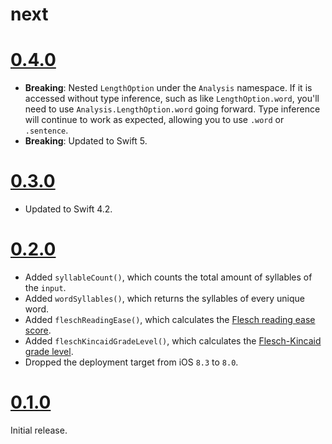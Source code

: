 # next

# [0.4.0](https://github.com/BasThomas/Analysis/releases/tag/0.4.0)

- **Breaking**: Nested `LengthOption` under the `Analysis` namespace. If it is accessed without type inference,
such as like `LengthOption.word`, you'll need to use `Analysis.LengthOption.word` going forward. Type inference will continue
to work as expected, allowing you to use `.word` or `.sentence`.
- **Breaking**: Updated to Swift 5.

# [0.3.0](https://github.com/BasThomas/Analysis/releases/tag/0.3.0)

- Updated to Swift 4.2.

# [0.2.0](https://github.com/BasThomas/Analysis/releases/tag/0.2.0)

- Added `syllableCount()`, which counts the total amount of syllables of the `input`.
- Added `wordSyllables()`, which returns the syllables of every unique word.
- Added `fleschReadingEase()`, which calculates the [Flesch reading ease score](https://en.wikipedia.org/wiki/Flesch–Kincaid_readability_tests#Flesch_reading_ease).
- Added `fleschKincaidGradeLevel()`, which calculates the [Flesch-Kincaid grade level](https://en.wikipedia.org/wiki/Flesch–Kincaid_readability_tests#Flesch.E2.80.93Kincaid_grade_level).
- Dropped the deployment target from iOS `8.3` to `8.0`.

# [0.1.0](https://github.com/BasThomas/Analysis/releases/tag/0.1.0)
Initial release.
